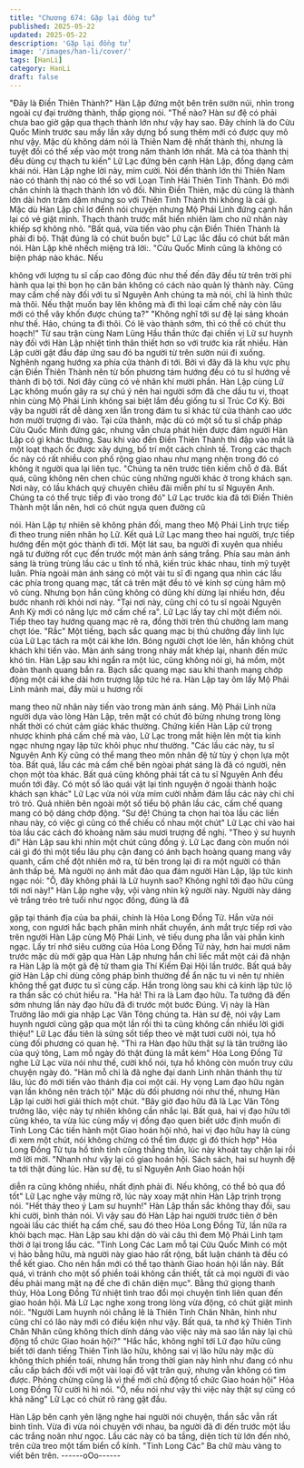 ```yaml
---
title: "Chương 674: Gặp lại đồng tử"
published: 2025-05-22
updated: 2025-05-22
description: 'Gặp lại đồng tử'
image: '/images/han-li/cover/'
tags: [HanLi]
category: HanLi
draft: false
---
```


"Đây là Điền Thiên Thành?" Hàn Lập đứng một bên trên sườn
núi, nhìn trong ngoài cự đại trường thành, thấp giọng nói.
"Thế nào? Hàn sư đệ có phải chưa bao giờ gặp qua thạch thành
lớn như vậy hay sao. Đây chính là do Cửu Quốc Minh trước sau
mấy lần xây dựng bổ sung thêm mới có được quy mô như vậy.
Mặc dù không dám nói là Thiên Nam đệ nhất thành thị, nhưng là
tuyệt đối có thể xếp vào một trong năm thành lớn nhất. Mà cả tòa
thành thị đều dùng cự thạch tu kiến" Lữ Lạc đứng bên cạnh Hàn
Lập, đồng dạng cảm khái nói.
Hàn Lập nghe lời này, mỉm cười.
Nói đến thành lớn thì Thiên Nam nào có thành thị nào có thể so
với Loạn Tinh Hải Thiên Tinh Thành. Đó mới chân chính là thạch
thành lớn vô đối.
Nhìn Điền Thiên, mặc dù cũng là thành lớn dài hơn trăm dặm
nhưng so với Thiên Tinh Thành thì không là cái gì.
Mặc dù Hàn Lập chỉ lơ đểnh nói chuyện nhưng Mộ Phái Linh
đứng cạnh hắn lại có vẻ giật mình.
Thạch thành trước mắt hiển nhiên làm cho nữ nhân này khiếp sợ
không nhỏ.
"Bất quá, vừa tiến vào phụ cận Điền Thiên Thành là phải đi bộ.
Thật đúng là có chút buồn bực" Lữ Lạc lắc đầu có chút bất mãn
nói.
Hàn Lập khẽ nhếch miệng trả lời:.
"Cửu Quốc Minh cũng là không có biện pháp nào khác. Nếu

không với lượng tu sĩ cấp cao đông đúc như thế đến đây đều từ
trên trời phi hành qua lại thì bọn họ căn bản không có cách nào
quản lý thành này. Cũng may cấm chế này đối với tu sĩ Nguyên
Anh chúng ta mà nói, chỉ là hình thức mà thôi. Nếu thật muốn bay
lên không mà đi thì loại cấm chế này còn lâu mới có thể vây khốn
được chúng ta?" "Không nghĩ tới sư đệ lại sảng khoán như thế.
Hảo, chúng ta đi thôi. Có lẽ vào thành sớm, thì có thể có chút thu
hoạch!" Từ sau trận cùng Nam Lũng Hầu thần thức đại chiến vị
Lữ sư huynh này đối với Hàn Lập nhiệt tình thân thiết hơn so với
trước kia rất nhiều.
Hàn Lập cười gật đầu đáp ứng sau đó ba người từ trên sườn núi
đi xuống. Nghênh ngang hướng xa phía cửa thành đi tới.
Bởi vì đây đã là khu vực phụ cận Điền Thiên Thành nên từ bốn
phương tám hướng đều có tu sĩ hướng về thành đi bộ tới. Nơi
đây cũng có vẻ nhân khí mười phần.
Hàn Lập cùng Lữ Lạc không muốn gây ra sự chú ý nên hai người
sớm đã che dấu tu vi, thoạt nhìn cùng Mộ Phái Linh không sai biệt
lắm đều giống tu sĩ Trúc Cơ Kỳ.
Bởi vậy ba người rất dễ dàng xen lẫn trong đám tu sĩ khác từ cửa
thành cao ước hơn mười trượng đi vào.
Tại cửa thành, mặc dù có một số tu sĩ chấp pháp Cửu Quốc Minh
đứng gác, nhưng vẫn chưa phát hiện được đám người Hàn Lập
có gì khác thường.
Sau khi vào đến Điền Thiên Thành thì đập vào mắt là một loạt
thạch ốc được xây dựng, bố trí một cách chỉnh tề.
Trong các thạch ốc này có rất nhiều con phố rộng giao nhau như
mạng nhện trong đó có không ít người qua lại liên tục.
"Chúng ta nên trước tiên kiếm chỗ ở đã. Bất quá, cũng không nên
chen chúc cùng những người khác ở trong khách sạn. Nơi này, có
lầu khách quý chuyên chiêu đãi miễn phí tu sĩ Nguyên Anh.
Chúng ta có thể trực tiếp đi vào trong đó" Lữ Lạc trước kia đã tới
Điền Thiên Thành một lần nên, hơi có chút ngựa quen đường cũ

nói.
Hàn Lập tự nhiên sẽ không phản đối, mang theo Mộ Phái Linh
trực tiếp đi theo trung niên nhân họ Lữ.
Kết quả Lữ Lạc mang theo hai người, trực tiếp hướng đến một
góc thành đi tới.
Một lát sau, ba người đi xuyên qua nhiều ngã tư đường rốt cục
đến trước một màn ánh sáng trắng.
Phía sau màn ánh sáng là trùng trùng lầu các u tĩnh tố nhã, kiến
trúc khác nhau, tinh mỹ tuyệt luân.
Phía ngoài màn ánh sáng có một vài tu sĩ đi ngang qua nhìn các
lầu các phía trong quang mạc, tất cả trên mặt đều tỏ vẻ kính sợ
cùng hâm mộ vô cùng.
Nhưng bọn hắn cũng không có dũng khí dừng lại nhiều hơn, đều
bước nhanh rời khỏi nơi này.
"Tại nơi này, cũng chỉ có tu sĩ ngoài Nguyên Anh Kỳ mới có năng
lực mở cấm chế ra".
Lữ Lạc lấy tay chỉ một điểm nói. Tiếp theo tay hướng quang mạc
rẽ ra, đồng thời trên thủ chưởng lam mang chợt lóe.
"Rắc" Một tiếng, bạch sắc quang mạc bị thủ chưởng đầy linh lực
của Lữ Lạc tách ra một cái khe lớn. Bóng người chợt lóe lên, hắn
không chút khách khí tiến vào.
Màn ánh sáng trong nháy mắt khép lại, nhanh đến mức khó tin.
Hàn Lập sau khi ngẩn ra một lúc, cũng không nói gì, há mồm, một
đoàn thanh quang bắn ra.
Bạch sắc quang mạc sau khi thanh mang chớp động một cái khe
dài hơn trượng lập tức hé ra.
Hàn Lập tay ôm lấy Mộ Phái Linh mảnh mai, đầy mùi u hương rồi

mang theo nữ nhân này tiến vào trong màn ánh sáng.
Mộ Phái Linh nửa người dựa vào lòng Hàn Lập, trên mặt có chút
đỏ bừng nhưng trong lòng nhất thời có chút cảm giác khác
thường.
Chứng kiến Hàn Lập cử trọng nhược khinh phá cấm chế mà vào,
Lữ Lạc trong mắt hiện lên một tia kinh ngạc nhưng ngay lập tức
khôi phục như thường.
"Các lầu các này, tu sĩ Nguyên Anh Kỳ cũng có thể mang theo
môn nhân đệ tử tùy ý chọn lựa một tòa. Bất quá, lầu các mà cấm
chế bên ngòai phát sáng là đã có người, nên chọn một tòa khác.
Bất quá cũng không phải tất cả tu sĩ Nguyên Anh đều muốn tới
đây. Có một số lão quái vật lại tình nguyện ở ngoài thành hoặc
khách sạn khác" Lữ Lạc vừa nói vừa mỉm cười nhằm đám lầu các
này chỉ chỉ trỏ trỏ.
Quả nhiên bên ngoài một số tiểu bộ phân lầu các, cấm chế quang
mang có bộ dáng chớp động.
"Sư đệ! Chúng ta chọn hai tòa lầu các liền nhau này, có việc gì
cũng có thể chiếu cố nhau một chút" Lữ Lạc chỉ vào hai tòa lầu
các cách đó khoảng năm sáu mươi trượng đề nghị.
"Theo ý sư huynh đi" Hàn Lập sau khi nhìn một chút cũng đồng ý.
Lữ Lạc đang còn muốn nói cái gì đó thì một tiểu lâu phụ cận đang
có ánh bạch hoàng quang mang vây quanh, cấm chế đột nhiên
mở ra, từ bên trong lại đi ra một người có thân ảnh thấp bé.
Mà người nọ ánh mắt đảo qua đám người Hàn Lập, lập tức kinh
ngạc nói:
"Ồ, đây không phải là Lữ huynh sao? Không nghĩ tới đạo hữu
cũng tới nơi này!"
Hàn Lập nghe vậy, vội vàng nhìn kỹ người này.
Người này dáng vẻ trắng trẻo trẻ tuổi như ngọc đồng, đúng là đã

gặp tại thánh địa của ba phái, chính là Hỏa Long Đồng Tử. Hắn
vừa nói xong, con ngươi hắc bạch phân minh nhất chuyển, ánh
mắt trực tiếp rơi vào trên người Hàn Lập cùng Mộ Phái Linh, vẻ
tiếu dung pha lẫn vài phần kinh ngạc.
Lấy trí nhớ siêu cường của Hỏa Long Đồng Tử này, hơn hai mươi
năm trước mặc dù mới gặp qua Hàn Lập nhưng hắn chỉ liếc mắt
một cái đã nhận ra Hàn Lập là một gã đệ tử tham gia Thí Kiếm
Đại Hội lần trước. Bất quá bây giờ Hàn Lập chỉ dùng công pháp
bình thường để ẩn nặc tu vi nên tự nhiên không thể gạt được tu sĩ
cùng cấp. Hắn trong lòng sau khi cả kinh lập tức lộ ra thần sắc có
chút hiểu ra.
"Ha hả! Thì ra là Lam đạo hữu. Ta tưởng đã đến sớm nhưng lần
này đạo hữu đã đi trước một bước Đúng. Vị này là Hàn Trưởng
lão mới gia nhập Lạc Vân Tông chúng ta. Hàn sư đệ, nói vậy Lam
huynh ngươi cũng gặp qua một lần rồi thì ta cũng không cần
nhiều lời giới thiệu!" Lữ Lạc đầu tiên là sửng sốt tiếp theo vẻ mặt
tươi cười nói, tựa hồ cùng đối phương có quan hệ.
"Thì ra Hàn đạo hữu thật sự là tân trưởng lão của quý tông, Lam
mỗ ngày đó thật đúng là mắt kém" Hỏa Long Đồng Tử nghe Lữ
Lạc vừa nói như thế, cười khổ nói, tựa hồ không còn muốn truy
cứu chuyện ngày đó.
"Hàn mỗ chỉ là đã nghe đại danh Linh nhãn thánh thụ từ lâu, lúc
đó mới tiến vào thánh địa coi một cái. Hy vọng Lam đạo hữu ngàn
vạn lần không nên trách tội" Mặc dù đối phương nói như thế,
nhưng Hàn Lập lại cười hơi giải thích một chút.
"Bây giờ đạo hữu đã là Lạc Vân Tông trưởng lão, việc này tự
nhiên không cần nhắc lại. Bất quá, hai vị đạo hữu tới cũng khéo,
ta vừa lúc cùng mấy vị đồng đạo quen biết ước định muốn đi Tinh
Long Các tiến hành một Giao hoán hội nhỏ, hai vị đạo hữu hay là
cùng đi xem một chút, nói không chừng có thể tìm được gì đó
thích hợp" Hỏa Long Đồng Tử tựa hồ tính tình cũng thẳng thắn,
lúc này khoát tay chặn lại rồi mở lời mời.
"Nhanh như vậy lại có giao hoán hội. Sách sách, hai sư huynh đệ
ta tới thật đúng lúc. Hàn sư đệ, tu sĩ Nguyên Anh Giao hoán hội

diễn ra cũng không nhiều, nhất định phải đi. Nếu không, có thể bỏ
qua đồ tốt" Lữ Lạc nghe vậy mừng rỡ, lúc này xoay mặt nhìn Hàn
Lập trịnh trọng nói.
"Hết thảy theo ý Lam sư huynh!" Hàn Lập thần sắc không thay
đổi, sau khi cười, bình thản nói.
Vì vậy sau đó Hàn Lập hai người trước tiên ở bên ngoài lầu các
thiết hạ cấm chế, sau đó theo Hỏa Long Đồng Tử, lần nữa ra khỏi
bạch mạc.
Hàn Lập sau khi dặn dò vài câu thì đem Mộ Phái Linh tạm thời ở
lại trong lầu các.
"Tinh Long Các Lam mỗ tại Cửu Quốc Minh có một vị hảo bằng
hữu, mà người này giao hảo rất rộng, bất luận chánh tà đều có
thể kết giao. Cho nên hắn mới có thể tạo thành Giao hoán hội lần
này. Bất quá, vì tránh cho một số phiền toái không cần thiết, tất cả
mọi người đi vào đều phải mang mặt nạ để che đi chân diện
mục".
Bằng thứ giọng thanh thúy, Hỏa Long Đồng Tử nhiệt tình trao đổi
mọi chuyện tình liên quan đến giao hoán hội.
Mà Lữ Lạc nghe xong trong lòng vừa động, có chút giật mình nói:.
"Người Lam huynh nói chẳng lẽ là Thiên Tinh Chân Nhân, hình
như cũng chỉ có lão này mới có điều kiện như vậy. Bất quá, ta nhớ
kỹ Thiên Tinh Chân Nhân cũng không thích dính dáng vào việc
này mà sao lần này lại chủ động tổ chức Giao hoán hội?"
"Hắc hắc, không nghĩ tới Lữ đạo hữu cũng biết tới danh tiếng
Thiên Tinh lão hữu, không sai vị lão hữu này mặc dù không thích
phiền toái, nhưng hắn trong thời gian này hình như đang có nhu
cầu cấp bách đối với một vài loại đồ vật trân quý, nhưng vẫn
không có tìm được. Phỏng chừng cũng là vì thế mới chủ động tổ
chức Giao hoán hội" Hỏa Long Đồng Tử cười hì hì nói.
"Ồ, nếu nói như vậy thì việc này thật sự cũng có khả năng" Lữ
Lạc có chút rõ ràng gật đầu.

Hàn Lập bên cạnh yên lặng nghe hai người nói chuyện, thần sắc
vẫn rất bình tĩnh.
Vừa đi vừa nói chuyện với nhau, ba người đã đi đến trước một
lầu các trắng noãn như ngọc.
Lầu các này có ba tầng, diện tích từ lớn đến nhỏ, trên cửa treo
một tấm biển cổ kính.
"Tinh Long Các" Ba chữ màu vàng to viết bên trên.
------oOo------
